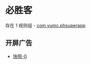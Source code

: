 # 必胜客

存在 1 规则组 - [com.yumc.phsuperapp](/src/apps/com.yumc.phsuperapp.ts)

## 开屏广告

- [快照-0](https://gkd-kit.songe.li/import/12740217)
